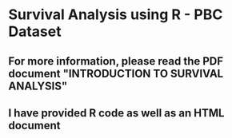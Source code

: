 # Survival Analysis using R - PBC Dataset
 
## For more information, please read the PDF document "INTRODUCTION TO SURVIVAL ANALYSIS"

## I have provided R code as well as an HTML document